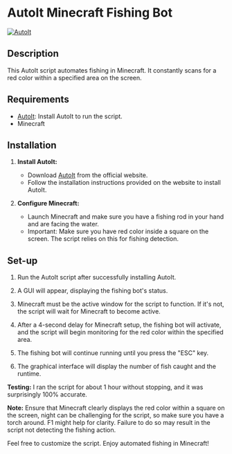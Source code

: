 # AutoIt Minecraft Fishing Bot

[![AutoIt](https://img.shields.io/badge/language-AutoIt-blue.svg)](https://www.autoitscript.com/site/)

## Description
This AutoIt script automates fishing in Minecraft. It constantly scans for a red color within a specified area on the screen.

## Requirements
- [AutoIt](https://www.autoitscript.com/site/autoit/downloads/): Install AutoIt to run the script.
- Minecraft

## Installation

1. **Install AutoIt:**
   - Download [AutoIt](https://www.autoitscript.com/site/autoit/downloads/) from the official website.
   - Follow the installation instructions provided on the website to install AutoIt.

2. **Configure Minecraft:**
   - Launch Minecraft and make sure you have a fishing rod in your hand and are facing the water.
   - Important: Make sure you have red color inside a square on the screen. The script relies on this for fishing detection.

## Set-up

1. Run the AutoIt script after successfully installing AutoIt.

2. A GUI will appear, displaying the fishing bot's status.

3. Minecraft must be the active window for the script to function. If it's not, the script will wait for Minecraft to become active.

4. After a 4-second delay for Minecraft setup, the fishing bot will activate, and the script will begin monitoring for the red color within the specified area.

5. The fishing bot will continue running until you press the "ESC" key.

6. The graphical interface will display the number of fish caught and the runtime.

**Testing:** I ran the script for about 1 hour without stopping, and it was surprisingly 100% accurate.

**Note:** Ensure that Minecraft clearly displays the red color within a square on the screen, night can be challenging for the script, so make sure you have a torch around. F1 might help for clarity. Failure to do so may result in the script not detecting the fishing action.

Feel free to customize the script. Enjoy automated fishing in Minecraft!


